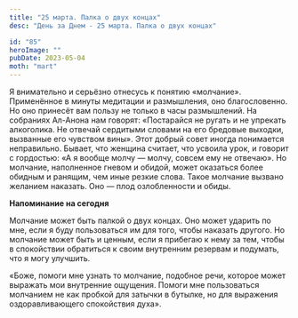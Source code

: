 ```yaml
---
title: "25 марта. Палка о двух концах"
desc: "День за Днем - 25 марта. Палка о двух концах"

id: "85"
heroImage: ""
pubDate: 2023-05-04
moth: "mart"
---
```


Я внимательно и серьёзно отнесусь к понятию «молчание». Применённое в минуты
медитации и размышления, оно благословенно. Но оно принесёт вам пользу не
только в часы размышлений. На собраниях Ал-Анона нам говорят: «Постарайся не
ругать и не упрекать алкоголика. Не отвечай сердитыми словами на его бредовые
выходки, вызванные его чувством вины». Этот добрый совет иногда понимается
неправильно. Бывает, что женщина считает, что усвоила урок, и говорит с
гордостью: «А я вообще молчу — молчу, совсем ему не отвечаю». Но молчание,
наполненное гневом и обидой, может оказаться более обидным и ранящим, чем иные
резкие слова. Такое молчание вызвано желанием наказать. Оно — плод
озлобленности и обиды.

**Напоминание на сегодня**

Молчание может быть палкой о двух концах. Оно может ударить по мне, если я
буду пользоваться им для того, чтобы наказать другого. Но молчание может быть
и ценным, если я прибегаю к нему за тем, чтобы в спокойствии обратиться к
своим внутренним резервам и подумать, что я могу улучшить.

«Боже, помоги мне узнать то молчание, подобное речи, которое может выражать
мои внутренние ощущения. Помоги мне пользоваться молчанием не как пробкой для
затычки в бутылке, но для выражения оздоравливающего спокойствия духа».
